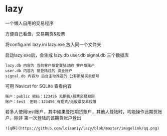 # lazy
一个懒人自用的交易程序

方便自己看盘，交易期货&股票

将config.xml lazy.ini lazy.exe 放入同一个文件夹

启动lazy.exe后，会生成 lazy.db user.db signal.db 三个数据库

	lazy.db 内容为 当前客户端曾登陆过的 客户端账户
	user.db 内容为 曾登陆过的 资金账户
	signal.db 内容为 后台主动推送的 公有策略买卖信号

可用 Navicat for SQLite 查看内容

	账户：public 密码：123456 无期货/股票交易权限
	账户：test  密码：123456 有期货/无股票交易权限

若多人使用test账户，其中如果登陆期货账户，其他人登陆时，均能操作此期货账户，除非 第一次登陆的该期货账户登出

	![q群](https://github.com/loisaniy/lazy/blob/master/imagelink/qq.png)

